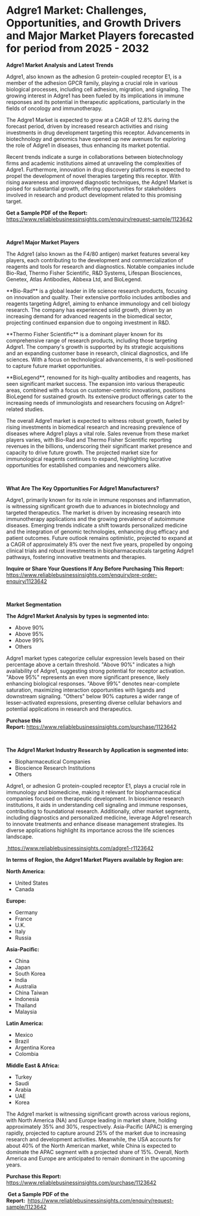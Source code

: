 <p><h1>Adgre1 Market: Challenges, Opportunities, and Growth Drivers and Major Market Players forecasted for period from 2025 - 2032</h1></p><p><strong>Adgre1 Market Analysis and Latest Trends</strong></p>
<p><p>Adgre1, also known as the adhesion G protein-coupled receptor E1, is a member of the adhesion GPCR family, playing a crucial role in various biological processes, including cell adhesion, migration, and signaling. The growing interest in Adgre1 has been fueled by its implications in immune responses and its potential in therapeutic applications, particularly in the fields of oncology and immunotherapy.</p><p>The Adgre1 Market is expected to grow at a CAGR of 12.8% during the forecast period, driven by increased research activities and rising investments in drug development targeting this receptor. Advancements in biotechnology and genomics have opened up new avenues for exploring the role of Adgre1 in diseases, thus enhancing its market potential. </p><p>Recent trends indicate a surge in collaborations between biotechnology firms and academic institutions aimed at unraveling the complexities of Adgre1. Furthermore, innovation in drug discovery platforms is expected to propel the development of novel therapies targeting this receptor. With rising awareness and improved diagnostic techniques, the Adgre1 Market is poised for substantial growth, offering opportunities for stakeholders involved in research and product development related to this promising target.</p></p>
<p><strong>Get a Sample PDF of the Report:&nbsp;</strong> <a href="https://www.reliablebusinessinsights.com/enquiry/request-sample/1123642?utm_campaign=3107&utm_medium=2&utm_source=Github&utm_content=ia&utm_term=13042025&utm_id=adgre1">https://www.reliablebusinessinsights.com/enquiry/request-sample/1123642</a></p>
<p>&nbsp;</p>
<p><strong>Adgre1 Major Market Players</strong></p>
<p><p>The Adgre1 (also known as the F4/80 antigen) market features several key players, each contributing to the development and commercialization of reagents and tools for research and diagnostics. Notable companies include Bio-Rad, Thermo Fisher Scientific, R&D Systems, Lifespan Biosciences, Genetex, Atlas Antibodies, Abbexa Ltd, and BioLegend.</p><p>**Bio-Rad** is a global leader in life science research products, focusing on innovation and quality. Their extensive portfolio includes antibodies and reagents targeting Adgre1, aiming to enhance immunology and cell biology research. The company has experienced solid growth, driven by an increasing demand for advanced reagents in the biomedical sector, projecting continued expansion due to ongoing investment in R&D.</p><p>**Thermo Fisher Scientific** is a dominant player known for its comprehensive range of research products, including those targeting Adgre1. The company's growth is supported by its strategic acquisitions and an expanding customer base in research, clinical diagnostics, and life sciences. With a focus on technological advancements, it is well-positioned to capture future market opportunities.</p><p>**BioLegend**, renowned for its high-quality antibodies and reagents, has seen significant market success. The expansion into various therapeutic areas, combined with a focus on customer-centric innovations, positions BioLegend for sustained growth. Its extensive product offerings cater to the increasing needs of immunologists and researchers focusing on Adgre1-related studies.</p><p>The overall Adgre1 market is expected to witness robust growth, fueled by rising investments in biomedical research and increasing prevalence of diseases where Adgre1 plays a vital role. Sales revenue from these market players varies, with Bio-Rad and Thermo Fisher Scientific reporting revenues in the billions, underscoring their significant market presence and capacity to drive future growth. The projected market size for immunological reagents continues to expand, highlighting lucrative opportunities for established companies and newcomers alike.</p></p>
<p>&nbsp;</p>
<p><strong>What Are The Key Opportunities For Adgre1 Manufacturers?</strong></p>
<p><p>Adgre1, primarily known for its role in immune responses and inflammation, is witnessing significant growth due to advances in biotechnology and targeted therapeutics. The market is driven by increasing research into immunotherapy applications and the growing prevalence of autoimmune diseases. Emerging trends indicate a shift towards personalized medicine and the integration of genomic technologies, enhancing drug efficacy and patient outcomes. Future outlook remains optimistic, projected to expand at a CAGR of approximately 8% over the next five years, propelled by ongoing clinical trials and robust investments in biopharmaceuticals targeting Adgre1 pathways, fostering innovative treatments and therapies.</p></p>
<p><strong>Inquire or Share Your Questions If Any Before Purchasing This Report:</strong> <a href="https://www.reliablebusinessinsights.com/enquiry/pre-order-enquiry/1123642?utm_campaign=3107&utm_medium=2&utm_source=Github&utm_content=ia&utm_term=13042025&utm_id=adgre1">https://www.reliablebusinessinsights.com/enquiry/pre-order-enquiry/1123642</a></p>
<p>&nbsp;</p>
<p><strong>Market Segmentation</strong></p>
<p><strong>The Adgre1 Market Analysis by types is segmented into:</strong></p>
<p><ul><li>Above 90%</li><li>Above 95%</li><li>Above 99%</li><li>Others</li></ul></p>
<p><p>Adgre1 market types categorize cellular expression levels based on their percentage above a certain threshold. "Above 90%" indicates a high availability of Adgre1, suggesting strong potential for receptor activation. "Above 95%" represents an even more significant presence, likely enhancing biological responses. "Above 99%" denotes near-complete saturation, maximizing interaction opportunities with ligands and downstream signaling. "Others" below 90% captures a wider range of lesser-activated expressions, presenting diverse cellular behaviors and potential applications in research and therapeutics.</p></p>
<p><strong>Purchase this Report:&nbsp;</strong><a href="https://www.reliablebusinessinsights.com/purchase/1123642?utm_campaign=3107&utm_medium=2&utm_source=Github&utm_content=ia&utm_term=13042025&utm_id=adgre1">https://www.reliablebusinessinsights.com/purchase/1123642</a></p>
<p>&nbsp;</p>
<p><strong>The Adgre1 Market Industry Research by Application is segmented into:</strong></p>
<p><ul><li>Biopharmaceutical Companies</li><li>Bioscience Research Institutions</li><li>Others</li></ul></p>
<p><p>Adgre1, or adhesion G protein-coupled receptor E1, plays a crucial role in immunology and biomedicine, making it relevant for biopharmaceutical companies focused on therapeutic development. In bioscience research institutions, it aids in understanding cell signaling and immune responses, contributing to foundational research. Additionally, other market segments, including diagnostics and personalized medicine, leverage Adgre1 research to innovate treatments and enhance disease management strategies. Its diverse applications highlight its importance across the life sciences landscape.</p></p>
<p><a href="https://www.reliablebusinessinsights.com/adgre1-r1123642?utm_campaign=3107&utm_medium=2&utm_source=Github&utm_content=ia&utm_term=13042025&utm_id=adgre1">&nbsp;https://www.reliablebusinessinsights.com/adgre1-r1123642</a></p>
<p><strong>In terms of Region, the Adgre1 Market Players available by Region are:</strong></p>
<p>
    <p> <strong> North America: </strong>
        <ul>
            <li>United States</li>
            <li>Canada</li>
        </ul>
        </p> 
    <p> <strong> Europe: </strong>
        <ul>
            <li>Germany</li>
            <li>France</li>
            <li>U.K.</li>
            <li>Italy</li>
            <li>Russia</li>
        </ul>
        </p> 
    <p> <strong> Asia-Pacific: </strong>
        <ul>
            <li>China</li>
            <li>Japan</li>
            <li>South Korea</li>
            <li>India</li>
            <li>Australia</li>
            <li>China Taiwan</li>
            <li>Indonesia</li>
            <li>Thailand</li>
            <li>Malaysia</li>
        </ul>
        </p> 
    <p> <strong> Latin America: </strong>
        <ul>
            <li>Mexico</li>
            <li>Brazil</li>
            <li>Argentina Korea</li>
            <li>Colombia</li>
        </ul>
        </p> 
    <p> <strong> Middle East & Africa: </strong>
        <ul>
            <li>Turkey</li>
            <li>Saudi</li>
            <li>Arabia</li>
            <li>UAE</li>
            <li>Korea</li>
        </ul>
    </p>
    </p>
<p><p>The Adgre1 market is witnessing significant growth across various regions, with North America (NA) and Europe leading in market share, holding approximately 35% and 30%, respectively. Asia-Pacific (APAC) is emerging rapidly, projected to capture around 25% of the market due to increasing research and development activities. Meanwhile, the USA accounts for about 40% of the North American market, while China is expected to dominate the APAC segment with a projected share of 15%. Overall, North America and Europe are anticipated to remain dominant in the upcoming years.</p></p>
<p><strong>Purchase this Report: </strong><a href="https://www.reliablebusinessinsights.com/purchase/1123642?utm_campaign=3107&utm_medium=2&utm_source=Github&utm_content=ia&utm_term=13042025&utm_id=adgre1">https://www.reliablebusinessinsights.com/purchase/1123642</a></p>
<p>&nbsp;<strong>Get a Sample PDF of the Report:&nbsp;&nbsp;</strong><a href="https://www.reliablebusinessinsights.com/enquiry/request-sample/1123642?utm_campaign=3107&utm_medium=2&utm_source=Github&utm_content=ia&utm_term=13042025&utm_id=adgre1">https://www.reliablebusinessinsights.com/enquiry/request-sample/1123642</a></p>
<p><strong></strong></p>
<p><p></p><p></p><p></p></p>